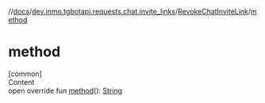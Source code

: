 //[docs](../../../index.md)/[dev.inmo.tgbotapi.requests.chat.invite_links](../index.md)/[RevokeChatInviteLink](index.md)/[method](method.md)



# method  
[common]  
Content  
open override fun [method](method.md)(): [String](https://kotlinlang.org/api/latest/jvm/stdlib/kotlin/-string/index.html)  



